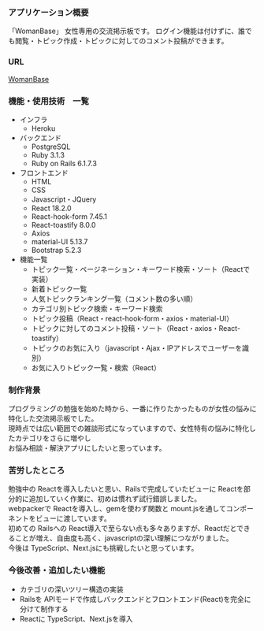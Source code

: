 ### アプリケーション概要
「WomanBase」
女性専用の交流掲示板です。
ログイン機能は付けずに、誰でも閲覧・トピック作成・トピックに対してのコメント投稿ができます。

### URL
[サイトURL]:https://woman-base-8626b4f5e035.herokuapp.com/
[WomanBase][サイトURL]
### 機能・使用技術　一覧
* インフラ
    * Heroku
* バックエンド
    * PostgreSQL
    * Ruby 3.1.3
    * Ruby on Rails 6.1.7.3
* フロントエンド
    * HTML
    * CSS
    * Javascript・JQuery
    * React 18.2.0
    * React-hook-form 7.45.1
    * React-toastify 8.0.0
    * Axios
    * material-UI 5.13.7
    * Bootstrap 5.2.3
* 機能一覧
    * トピック一覧・ページネーション・キーワード検索・ソート（Reactで実装）
    * 新着トピック一覧
    * 人気トピックランキング一覧（コメント数の多い順）
    * カテゴリ別トピック検索・キーワード検索
    * トピック投稿（React・react-hook-form・axios・material-UI）
    * トピックに対してのコメント投稿・ソート（React・axios・React-toastify）
    * トピックのお気に入り（javascript・Ajax・IPアドレスでユーザーを識別）
    * お気に入りトピック一覧・検索（React）

### 制作背景
プログラミングの勉強を始めた時から、一番に作りたかったものが女性の悩みに特化した交流掲示板でした。  
現時点では広い範囲での雑談形式になっていますので、女性特有の悩みに特化したカテゴリをさらに増やし  
お悩み相談・解決アプリにしたいと思っています。

### 苦労したところ
勉強中の Reactを導入したいと思い、Railsで完成していたビューに Reactを部分的に追加していく作業に、初めは慣れず試行錯誤しました。  
webpackerで Reactを導入し、gemを使わず関数と mount.jsを通してコンポーネントをビューに渡しています。  
初めての Railsへの React導入で至らない点も多々ありますが、Reactだとできることが増え、自由度も高く、javascriptの深い理解につながりました。  
今後は TypeScript、Next.jsにも挑戦したいと思っています。

### 今後改善・追加したい機能
* カテゴリの深いツリー構造の実装
* Railsを APIモードで作成しバックエンドとフロントエンド(React)を完全に分けて制作する
* Reactに TypeScript、Next.jsを導入